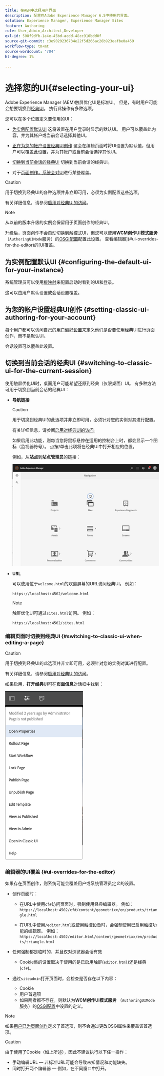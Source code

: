 ```yaml
---
title: 在AEM中选择用户界面
description: 配置在Adobe Experience Manager 6.5中使用的界面。
solution: Experience Manager, Experience Manager Sites
feature: Authoring
role: User,Admin,Architect,Developer
exl-id: 508f9dfb-1a4e-45bd-acdd-48cc910bdd0f
source-git-commit: c3e9029236734e22f5d266ac26b923eafbe0a459
workflow-type: tm+mt
source-wordcount: '704'
ht-degree: 1%

---
```


# 选择您的UI{#selecting-your-ui}

Adobe Experience Manager (AEM)触屏优化UI是标准UI。 但是，有时用户可能会想要切换到[经典UI](/help/sites-classic-ui-authoring/classicui.md)。 执行此操作有多种选项。

您可以在多个位置定义要使用的UI：

* [为实例配置默认UI](#configuring-the-default-ui-for-your-instance)
这将设置在用户登录时显示的默认UI。 用户可以覆盖此内容，并为其帐户或当前会话选择其他UI。

* [正在为您的帐户设置经典UI创作](/help/sites-authoring/select-ui.md#setting-classic-ui-authoring-for-your-account)
这会在编辑页面时将UI设置为默认值，但用户可以覆盖此设置，并为其帐户或当前会话选择其他UI。

* [切换到当前会话的经典UI](#switching-to-classic-ui-for-the-current-session)
切换到当前会话的经典UI。

* 对于[页面创作，系统会对UI](#ui-overrides-for-the-editor)进行某些覆盖。

>[!CAUTION]
>
>用于切换到经典UI的各种选项并非立即可用，必须为实例配置这些选项。
>
>有关详细信息，请参阅[启用对经典UI的访问](/help/sites-administering/enable-classic-ui.md)。

>[!NOTE]
>
>从以前的版本升级的实例会保留用于页面创作的经典UI。
>
>升级后，页面创作不会自动切换到触控式UI，但您可以使用&#x200B;**WCM创作UI模式服务** （`AuthoringUIMode`服务）的[OSGi配置](/help/sites-deploying/configuring-osgi.md)配置此设置。 查看编辑器](#ui-overrides-for-the-editor)的[UI覆盖。

## 为实例配置默认UI {#configuring-the-default-ui-for-your-instance}

系统管理员可以使用[根映射](/help/sites-deploying/osgi-configuration-settings.md#daycqrootmapping)来配置启动时看到的UI和登录。

这可以由用户默认设置或会话设置覆盖。

## 为您的帐户设置经典UI创作 {#setting-classic-ui-authoring-for-your-account}

每个用户都可以访问自己的[用户偏好设置](/help/sites-authoring/user-properties.md#userpreferences)来定义他们是否要使用经典UI进行页面创作，而不是默认UI。

会话设置可以覆盖此设置。

## 切换到当前会话的经典UI {#switching-to-classic-ui-for-the-current-session}

使用触屏优化UI时，桌面用户可能希望还原到经典（仅限桌面）UI。 有多种方法可用于切换到当前会话的经典UI：

* **导航链接**

  >[!CAUTION]
  >
  >用于切换到经典UI的此选项并非立即可用，必须针对您的实例对其进行配置。
  >
  >
  >有关详细信息，请参阅[启用对经典UI的访问](/help/sites-administering/enable-classic-ui.md)。

  如果启用此功能，则每当您将鼠标悬停在适用的控制台上时，都会显示一个图标（监视器符号）。 点按/单击此项将在经典UI中打开相应的位置。

  例如，从&#x200B;**站点**&#x200B;到&#x200B;**站点管理员**&#x200B;的链接：

  ![syui-01](assets/syui-01.png)

* **URL**

  可以使用位于`welcome.html`的欢迎屏幕的URL访问经典UI。 例如：

  `https://localhost:4502/welcome.html`

  >[!NOTE]
  >
  >触屏优化UI可通过`sites.html`访问。 例如：
  >
  >
  >`https://localhost:4502/sites.html`

### 编辑页面时切换到经典UI {#switching-to-classic-ui-when-editing-a-page}

>[!CAUTION]
>
>用于切换到经典UI的此选项并非立即可用，必须针对您的实例对其进行配置。
>
>有关详细信息，请参阅[启用对经典UI的访问](/help/sites-administering/enable-classic-ui.md)。

如果启用，**打开经典UI**&#x200B;可在&#x200B;**页面信息**&#x200B;对话框中找到：

![syui-02](assets/syui-02.png)

### 编辑器的UI覆盖 {#ui-overrides-for-the-editor}

如果存在页面创作，则系统可能会覆盖用户或系统管理员定义的设置。

* 创作页面时：

   * 在URL中使用`cf#`访问页面时，强制使用经典编辑器。 例如：
     `https://localhost:4502/cf#/content/geometrixx/en/products/triangle.html`

   * 在URL中使用`/editor.html`或使用触控设备时，会强制使用已启用触控功能的编辑器。 例如：
     `https://localhost:4502/editor.html/content/geometrixx/en/products/triangle.html`

* 任何强制都是临时的，并且仅对浏览器会话有效

   * Cookie集的设置取决于使用的是已启用触屏(`editor.html`)还是经典(`cf#`)。

* 通过`siteadmin`打开页面时，会检查是否存在以下内容：

   * Cookie
   * 用户首选项
   * 如果两者都不存在，则默认为&#x200B;**WCM创作UI模式服务** （`AuthoringUIMode`服务）的[OSGi配置](/help/sites-deploying/configuring-osgi.md)中设置的定义。

>[!NOTE]
>
>如果[用户已为页面创作](#settingthedefaultauthoringuiforyouraccount)定义了首选项，则不会通过更改OSGi属性来覆盖该首选项。

>[!CAUTION]
>
>由于使用了Cookie（如上所述），因此不建议执行以下任一操作：
>
>* 手动编辑URL — 非标准URL可能会导致未知情况和功能缺失。
>* 同时打开两个编辑器 — 例如，在不同窗口中打开。
